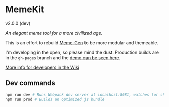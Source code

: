 # MemeKit

v2.0.0 (dev)

*An elegant meme tool for a more civilized age.*

This is an effort to rebuild [Meme-Gen](https://github.com/vancetran/meme-gen) to be more modular and themeable.

I'm developing in the open, so please mind the dust. Production builds are in the `gh-pages` branch and the [demo can be seen here](http://vancetran.github.io/memekit).

[More info for developers in the Wiki](https://github.com/vancetran/memekit/wiki)

## Dev commands

```sh
npm run dev # Runs Webpack dev server at localhost:8081, watches for changes, and recompiles
npm run prod # Builds an optimized js bundle
```
